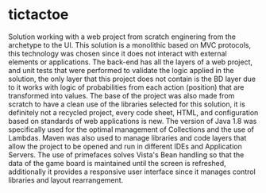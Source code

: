 # tictactoe

Solution working with a web project from scratch enginering from the archetype to the UI. This solution is a monolithic based on MVC protocols, this technology was chosen since it does not interact with external elements or applications. The back-end has all the layers of a web project, and unit tests that were performed to validate the logic applied in the solution, the only layer that this project does not contain is the BD layer due to it works with logic of probabilities from each action (position) that are transformed into values. The base of the project was also made from scratch to have a clean use of the libraries selected for this solution, it is definitely not a recycled project, every code sheet, HTML, and configuration based on standards of web applications is new. The version of Java 1.8 was specifically used for the optimal management of Collections and the use of Lambdas. Maven was also used to manage libraries and code layers that allow the project to be opened and run in different IDEs and Application Servers. The use of primefaces solves Vista's Bean handling so that the data of the game board is maintained until the screen is refreshed, additionally it provides a responsive user interface since it manages control libraries and layout rearrangement.
